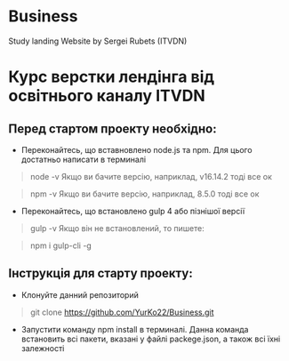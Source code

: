 # Business
Study landing Website by Sergei Rubets (ITVDN)
<!-- ------------------------------------------------------------ -->
# Курс верстки лендінга від освітнього каналу ITVDN

## Перед стартом проекту необхідно:

* Переконайтесь, що вставновлено node.js та npm. Для цього достатньо написати в терминалі 
> node -v
Якщо ви бачите версію, наприклад, v16.14.2 тоді все ок

> npm -v
Якщо ви бачите версію, наприклад, 8.5.0 тоді все ок

* Переконайтесь, що встановлено gulp 4 або пізнішої версії
> gulp -v
Якщо він не встановлений, то пишете:

> npm i gulp-cli -g

## Інструкція для старту проекту:
* Клонуйте данний репозиторий
> git clone https://github.com/YurKo22/Business.git 

* Запустити команду npm install в терминалі. Данна команда встановить всі пакети, вказані у файлі 
packege.json, а також всі їхні залежності
